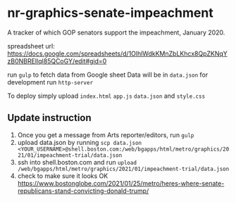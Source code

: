 # nr-graphics-senate-impeachment
A tracker of which GOP senators support the impeachment, January 2020.

spreadsheet url: <https://docs.google.com/spreadsheets/d/1OlhlWdkKMnZbLKhcx8QpZKNqYzB0NBREIlql85QCoGY/edit#gid=0>

run `gulp` to fetch data from Google sheet
Data will be in `data.json`
for development run `http-server`

To deploy simply upload
`index.html` `app.js` `data.json` and `style.css`

## Update instruction

1. Once you get a message from Arts reporter/editors, run `gulp`
2. upload data.json by running `scp data.json <YOUR_USERNAME>@shell.boston.com:/web/bgapps/html/metro/graphics/2021/01/impeachment-trial/data.json`
3. ssh into shell.boston.com and run `upload /web/bgapps/html/metro/graphics/2021/01/impeachment-trial/data.json`
4. check to make sure it looks OK <https://www.bostonglobe.com/2021/01/25/metro/heres-where-senate-republicans-stand-convicting-donald-trump/>
